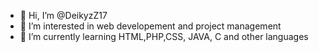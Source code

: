 - 👋 Hi, I’m @DeikyzZ17
- 👀 I’m interested in web developement and project management
- 🌱 I’m currently learning HTML,PHP,CSS, JAVA, C and other languages

<!---
DeikyzZ17/DeikyzZ17 is a ✨ special ✨ repository because its `README.md` (this file) appears on your GitHub profile.
You can click the Preview link to take a look at your changes.
--->
